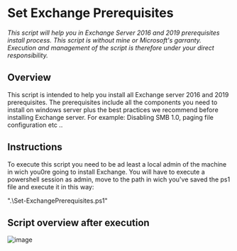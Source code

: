 # Set Exchange Prerequisites
*This script will help you in Exchange Server 2016 and 2019 prerequisites install process. This script is without mine or Microsoft's garranty. Execution and management of the script is therefore under your direct responsibility.*

## Overview

This script is intended to help you install all Exchange server 2016 and 2019 prerequisites. The prerequisites include all the components you need to install on windows server plus the best practices we recommend before installing Exchange server. For example: Disabling SMB 1.0, paging file configuration etc ..


## Instructions

To execute this script you need to be ad least a local admin of the machine in wich you0re going to install Exchange. 
You will have to execute a powershell session as admin, move to the path in wich you've saved the ps1 file and execute it in this way:

".\Set-ExchangePrerequisites.ps1"

## Script overview after execution

![image](https://user-images.githubusercontent.com/86245948/138172850-51fc9f0b-7552-4be3-b547-3df3de7b8528.png)
